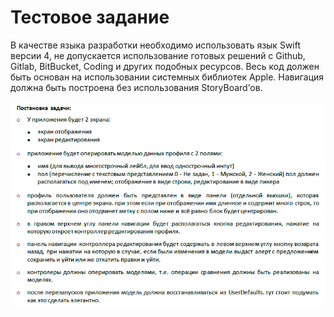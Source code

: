 #  Тестовое задание

В качестве языка разработки необходимо использовать язык Swift версии 4, не допускается использование готовых решений с Github, Gitlab, BitBucket, Coding и других подобных ресурсов. Весь код должен быть основан на использовании системных библиотек Apple.
Навигация должна быть построена без использования StoryBoard’ов.

![](https://raw.githubusercontent.com/GrooveDeluxe/PKTest/master/test_task.png)

